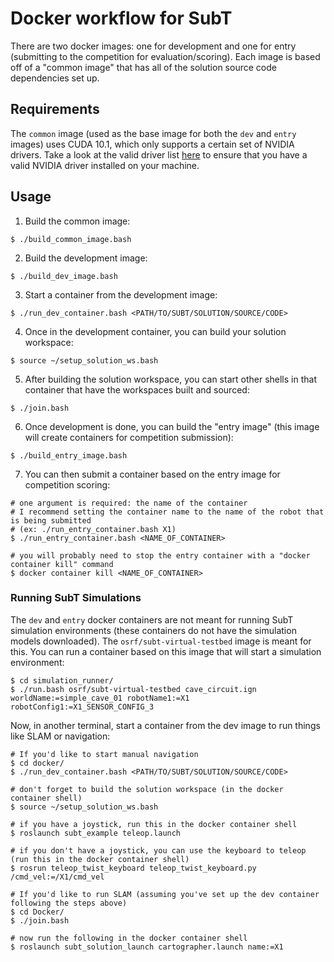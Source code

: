 # Docker workflow for SubT

There are two docker images: one for development and one for entry (submitting to the competition for evaluation/scoring). Each image is based off of a "common image" that has all of the solution source code dependencies set up.

## Requirements

The `common` image (used as the base image for both the `dev` and `entry` images) uses CUDA 10.1, which only supports a certain set of NVIDIA drivers.
Take a look at the valid driver list [here](https://github.com/NVIDIA/nvidia-docker/wiki/CUDA) to ensure that you have a valid NVIDIA driver installed on your machine.

## Usage

1. Build the common image:
```
$ ./build_common_image.bash
```

2. Build the development image:
```
$ ./build_dev_image.bash
```

3. Start a container from the development image:
```
$ ./run_dev_container.bash <PATH/TO/SUBT/SOLUTION/SOURCE/CODE>
```

4. Once in the development container, you can build your solution workspace:
```
$ source ~/setup_solution_ws.bash
```

5. After building the solution workspace, you can start other shells in that container that have the workspaces built and sourced:
```
$ ./join.bash
```

6. Once development is done, you can build the "entry image" (this image will create containers for competition submission):
```
$ ./build_entry_image.bash
```

7. You can then submit a container based on the entry image for competition scoring:
```
# one argument is required: the name of the container
# I recommend setting the container name to the name of the robot that is being submitted
# (ex: ./run_entry_container.bash X1)
$ ./run_entry_container.bash <NAME_OF_CONTAINER>

# you will probably need to stop the entry container with a "docker container kill" command
$ docker container kill <NAME_OF_CONTAINER>
```

### Running SubT Simulations
The `dev` and `entry` docker containers are not meant for running SubT simulation environments (these containers do not have the simulation models downloaded). The `osrf/subt-virtual-testbed` image is meant for this. You can run a container based on this image that will start a simulation environment:
```
$ cd simulation_runner/
$ ./run.bash osrf/subt-virtual-testbed cave_circuit.ign worldName:=simple_cave_01 robotName1:=X1 robotConfig1:=X1_SENSOR_CONFIG_3
```

Now, in another terminal, start a container from the dev image to run things like SLAM or navigation:
```
# If you'd like to start manual navigation
$ cd docker/
$ ./run_dev_container.bash <PATH/TO/SUBT/SOLUTION/SOURCE/CODE>

# don't forget to build the solution workspace (in the docker container shell)
$ source ~/setup_solution_ws.bash

# if you have a joystick, run this in the docker container shell
$ roslaunch subt_example teleop.launch

# if you don't have a joystick, you can use the keyboard to teleop (run this in the docker container shell)
$ rosrun teleop_twist_keyboard teleop_twist_keyboard.py /cmd_vel:=/X1/cmd_vel
```

```
# If you'd like to run SLAM (assuming you've set up the dev container following the steps above)
$ cd Docker/
$ ./join.bash

# now run the following in the docker container shell
$ roslaunch subt_solution_launch cartographer.launch name:=X1
```